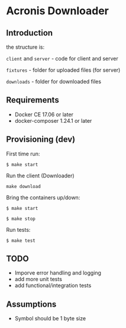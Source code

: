 # Acronis Downloader

## Introduction


the structure is:

`client` and `server` - code for client and server

`fixtures` - folder for uploaded files (for server)

`downloads` - folder for downloaded files

## Requirements

* Docker CE 17.06 or later
* docker-composer 1.24.1 or later

## Provisioning (dev)

First time run:

```
$ make start
```

Run the client (Downloader)

```
make download
```

Bring the containers up/down:

```
$ make start

$ make stop
```

Run tests:
```
$ make test
```


## TODO

- Imporve error handling and logging
- add more unit tests
- add functional/integration tests


## Assumptions 

 - Symbol should be 1 byte size